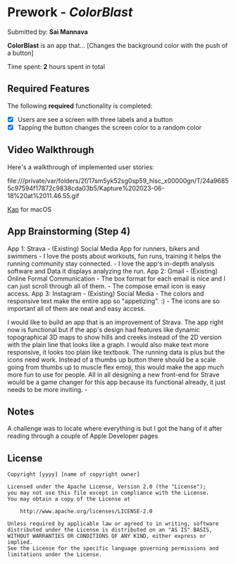 # Prework - *ColorBlast*

Submitted by: **Sai Mannava**

**ColorBlast** is an app that... [Changes the background color with the push of a button] 

Time spent: **2** hours spent in total

## Required Features

The following **required** functionality is completed:

- [x] Users are see a screen with three labels and a button
- [x] Tapping the button changes the screen color to a random color
 
## Video Walkthrough

Here's a walkthrough of implemented user stories:

file:///private/var/folders/2f/17sm5yk52sg0sp59_hlsc_x00000gn/T/24a96855c97594f17872c9838cda03b5/Kapture%202023-06-18%20at%2011.46.55.gif

[Kap](https://getkap.co/) for macOS

## App Brainstorming (Step 4)
App 1: Strava - (Existing) Social Media App for runners, bikers and swimmers
      - I love the posts about workouts, fun runs, training it helps the running community stay connected.
      - I love the app's in-depth analysis software and Data it displays analyzing the run.
App 2: Gmail - (Existing) Online Formal Communication
      - The box format for each email is nice and I can just scroll through all of them.
      - The compose email icon is easy access.
App 3: Instagram - (Existing) Social Media
      - The colors and responsive text make the entire app so "appetizing". :)
      - The icons are so important all of them are neat and easy access.

I would like to build an app that is an improvement of Strava. The app right now is functional but if the app's design had features like dynamic topographical 3D maps to show hills and creeks  instead of the 2D version with the plain line that looks like a graph. I would also make text more responsive, it looks too plain like textbook. The running data is plus but the icons need work. Instead of a thumbs up button there should be a scale going from thumbs up to muscle flex emoji, this would make the app much more fun to use for people. All in all designing a new front-end for Strave would be a game changer for this app because its functional already, it just needs to be more inviting. 
     - 
## Notes

A challenge was to locate where everything is but I got the hang of it after reading through a couple of Apple Developer pages

## License

    Copyright [yyyy] [name of copyright owner]

    Licensed under the Apache License, Version 2.0 (the "License");
    you may not use this file except in compliance with the License.
    You may obtain a copy of the License at

        http://www.apache.org/licenses/LICENSE-2.0

    Unless required by applicable law or agreed to in writing, software
    distributed under the License is distributed on an "AS IS" BASIS,
    WITHOUT WARRANTIES OR CONDITIONS OF ANY KIND, either express or implied.
    See the License for the specific language governing permissions and
    limitations under the License.
